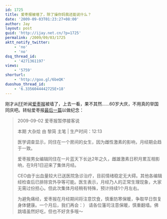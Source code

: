 ```yaml
---
id: 1725
title: 爱枣报被墙了，除了操你妈我还能说什么？
date: '2009-09-03T01:23:27+08:00'
author: Jay
layout: post
guid: 'http://ijay.net.cn/?p=1725'
permalink: /2009/09/03/1725
aktt_notify_twitter:
    - 'no'
    - 'no'
dsq_thread_id:
    - '4271361197'
views:
    - '5759'
shorturl:
    - 'http://goo.gl/6beQK'
duoshuo_thread_id:
    - '6.3356044442725E+18'
---
```


刚才从<a href="http://friendfeed.com/" target="_blank">FF</a>听闻<a href="http://www.izaobao.com" target="_blank">爱枣报</a>被墙了，上去一看，果不其然……60岁大庆，不用真的举国同庆吧。转帖爱枣报<a href="http://www.izaobao.com/archives/2009/3791.html" target="_blank">最后一篇</a>以做纪念：
<blockquote>
2009-09-02
爱枣报暂停接客说

本期 大杂烩 由 黎简 主笔 | 生产时间：12:13

医学调查显示，同住在一个房间的女生，因为雌性激素的影响，月经期会趋于一致。

爱枣报男女编辑同住在一片蓝天下长达2年之久，雌雄激素日积月累互相影响，在9月1日迎来了集体月经。

CEO由于出血量较大已送医院急诊治疗，目前情绪稳定无大碍。其他各编辑经检查后已排除宫外孕等可能。医生表示，月经乃人的正常生理现象，大家无需过份担心。但此次集体月经稍有特殊，预计持续1个月左右。

为避免痛经，爱枣报在月经期间将注意饮食，慎重防寒保暖，争取早日恢复身体健康。一个月后，我们再会：） 请各位藩司注意保暖，慎重翻墙。佛跳墙虽然好吃，但也不好贪多哦～
</blockquote>
